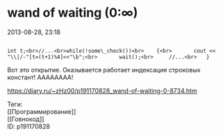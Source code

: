 wand of waiting (0:∞)
======================

   
 2013-08-28, 23:18   
  
```
  
int t;<br>//...<br>while(!some\_check())<br>	{<br>		cout << "\\|/-"[t=(t+1)%4]<<"\b";<br>		wait();<br>		//...<br>	}  

```
   
   
 Вот это открытие. Оказывается работает индексация строковых констант! АААААААА!   
    
 <https://diary.ru/~zHz00/p191170828_wand-of-waiting-0-8734.htm>   
   
 Теги:   
 [[Программирование]]   
 [[Говнокод]]   
 ID: p191170828